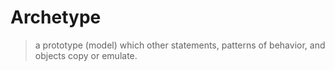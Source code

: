 # Archetype

> a prototype (model) which other statements, patterns of behavior, and objects copy or emulate.
